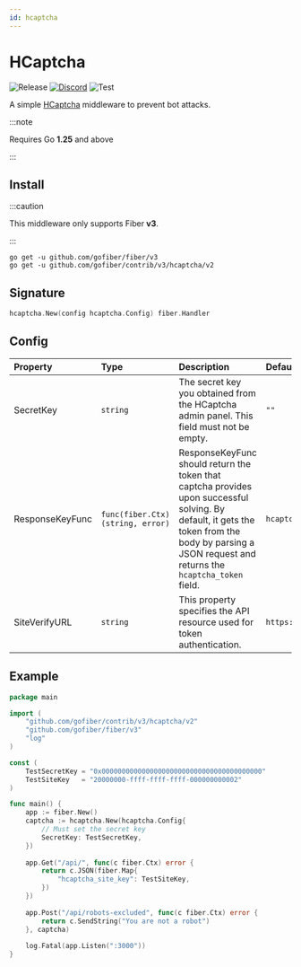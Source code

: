 ```yaml
---
id: hcaptcha
---
```


# HCaptcha

![Release](https://img.shields.io/github/v/tag/gofiber/contrib?filter=hcaptcha*)
[![Discord](https://img.shields.io/discord/704680098577514527?style=flat&label=%F0%9F%92%AC%20discord&color=00ACD7)](https://gofiber.io/discord)
![Test](https://github.com/gofiber/contrib/workflows/Test%20hcaptcha/badge.svg)

A simple [HCaptcha](https://hcaptcha.com) middleware to prevent bot attacks.

:::note

Requires Go **1.25** and above

:::

## Install

:::caution

This middleware only supports Fiber **v3**.

:::

```shell
go get -u github.com/gofiber/fiber/v3
go get -u github.com/gofiber/contrib/v3/hcaptcha/v2
```

## Signature

```go
hcaptcha.New(config hcaptcha.Config) fiber.Handler
```

## Config

| Property        | Type                              | Description                                                                                                                                                                                          | Default                               |
|:----------------|:----------------------------------|:-----------------------------------------------------------------------------------------------------------------------------------------------------------------------------------------------------|:--------------------------------------|
| SecretKey       | `string`                          | The secret key you obtained from the HCaptcha admin panel. This field must not be empty.                                                                                                             | `""`                                  |
| ResponseKeyFunc | `func(fiber.Ctx) (string, error)` | ResponseKeyFunc should return the token that captcha provides upon successful solving. By default, it gets the token from the body by parsing a JSON request and returns the `hcaptcha_token` field. | `hcaptcha.DefaultResponseKeyFunc`     |
| SiteVerifyURL   | `string`                          | This property specifies the API resource used for token authentication.                                                                                                                              | `https://api.hcaptcha.com/siteverify` |

## Example

```go
package main

import (
    "github.com/gofiber/contrib/v3/hcaptcha/v2"
    "github.com/gofiber/fiber/v3"
    "log"
)

const (
    TestSecretKey = "0x0000000000000000000000000000000000000000"
    TestSiteKey   = "20000000-ffff-ffff-ffff-000000000002"
)

func main() {
    app := fiber.New()
    captcha := hcaptcha.New(hcaptcha.Config{
        // Must set the secret key
        SecretKey: TestSecretKey,
    })
	
    app.Get("/api/", func(c fiber.Ctx) error {
        return c.JSON(fiber.Map{
            "hcaptcha_site_key": TestSiteKey,
        })
    })
	
    app.Post("/api/robots-excluded", func(c fiber.Ctx) error {
        return c.SendString("You are not a robot")
    }, captcha)
	
    log.Fatal(app.Listen(":3000"))
}
```
